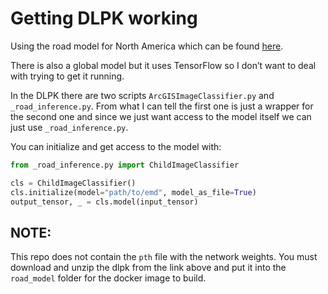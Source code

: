 # Getting DLPK working

Using the road model for North America which can be found 
[here](https://seerai.maps.arcgis.com/home/item.html?id=0c00be3c7e4042ebadd3ae1404190a5b).

There is also a global model but it uses TensorFlow so I don’t want to deal with trying to get it running.

In the DLPK there are two scripts `ArcGISImageClassifier.py` and `_road_inference.py`. From what I can tell the first one is just
a wrapper for the second one and since we just want access to the model itself we can just use `_road_inference.py`.

You can initialize and get access to the model with:
```python
from _road_inference.py import ChildImageClassifier

cls = ChildImageClassifier()
cls.initialize(model="path/to/emd", model_as_file=True)
output_tensor, _ = cls.model(input_tensor)
```

## NOTE:
This repo does not contain the `pth` file with the network weights. You must download and unzip the dlpk from the link above
and put it into the `road_model` folder for the docker image to build.